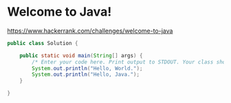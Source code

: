 # Welcome to Java!

https://www.hackerrank.com/challenges/welcome-to-java

```java
public class Solution {

    public static void main(String[] args) {
        /* Enter your code here. Print output to STDOUT. Your class should be named Solution. */
        System.out.println("Hello, World.");
        System.out.println("Hello, Java.");
    }

}
```
